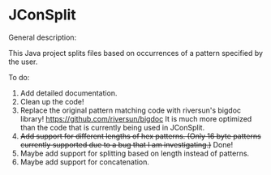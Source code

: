 # JConSplit

General description:

This Java project splits files based on occurrences of a pattern specified by the user.

To do:
1. Add detailed documentation.
2. Clean up the code!
3. Replace the original pattern matching code with riversun's bigdoc library! https://github.com/riversun/bigdoc It is much more optimized than the code that is currently being used in JConSplit.
4. ~~Add support for different lengths of hex patterns. (Only 16 byte patterns currently supported due to a bug that I am investigating.)~~ Done!
5. Maybe add support for splitting based on length instead of patterns.
6. Maybe add support for concatenation.
